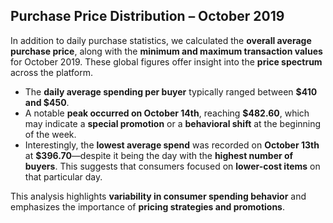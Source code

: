 ## Purchase Price Distribution – October 2019

In addition to daily purchase statistics, we calculated the **overall average purchase price**, along with the **minimum and maximum transaction values** for October 2019. These global figures offer insight into the **price spectrum** across the platform.

- The **daily average spending per buyer** typically ranged between **$410 and $450**.
- A notable **peak occurred on October 14th**, reaching **$482.60**, which may indicate a **special promotion** or a **behavioral shift** at the beginning of the week.
- Interestingly, the **lowest average spend** was recorded on **October 13th** at **$396.70**—despite it being the day with the **highest number of buyers**. This suggests that consumers focused on **lower-cost items** on that particular day.

This analysis highlights **variability in consumer spending behavior** and emphasizes the importance of **pricing strategies and promotions**.
